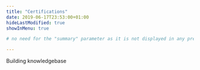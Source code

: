 ```yaml
---
title: "Certifications"
date: 2019-06-17T23:53:00+01:00
hideLastModified: true
showInMenu: true

# no need for the "summary" parameter as it is not displayed in any previews

---
```


Building knowledgebase 
